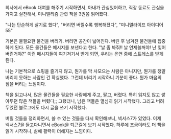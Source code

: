 회사에서 eBook 대여를 해주기 시작하면서, 아내가 관심있어하고, 직장 동료도 관심을 가지고 실천해서, 미니멀리즘 관련 책을 3권쯤 읽어봤다.

 "나는 단순하게 살기로 했다", "버리면 버릴수록 행복해졌다", "미니멀라이프 아이디어 55"

 기본은 불필요한 물건을 버리기. 버리면 공간이 넓어진다. 버린 후 남겨진 물건들에 집중하게 된다. 모든 물건들은 메시지를 보낸다고 한다. "날 좀 봐줘!! 날 언제쓸꺼야! 난 잊어버린거야?" 이런 메시지들이 여기저기서 받게 되면, 우리는 은연 중에 스트레스를 받게 된다.

 나는 기본적으로 쇼핑을 즐기지 않고, 뭔가를 막 사모으는 사람은 아니지만, 뭔가를 정말 버리지 못하는 사람인 건 확실했다. 그런데 버리기 시작하니 기분이 좋다. 뭔가 마음의 짐을 버리는 느낌이다.

 책을 읽고나서, 많은 물건들을 필요한 사람에게 주고, 팔고, 버렸다. 특히 읽지도 않고 쌓아두던 많은 책들을 버렸다;; 그랬더니, 남은 책들은 열심히 읽기 시작했다. 그리고 버려두었던 블로그에도 다시 글을 쓰기 시작했다.

 버릴 것들을 정리하면서, 쓸 수 있는 것들을 다시 확인해보니, 넥서스7가 있었다. 이제 넥서스7을 들고다니면서 eBook을 퇴근길에 보기 시작했다. 하루에 조금이라도 더 책을 읽기 시작하니, 삶에 활력이 더해지는 느낌이다.
